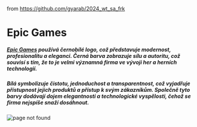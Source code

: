 from <https://github.com/gyarab/2024_wt_sa_frk>

# Epic Games


##### [Epic Games](https://cs.wikipedia.org/wiki/Elektrotechnika) používá černobílé logo, což představuje modernost, profesionalitu a eleganci. Černá barva zobrazuje sílu a autoritu, což souvisí s tím, že to je velmi významná firma ve vývoji her a herních technologií.
##### Bílá symbolizuje čistotu, jednoduchost a transparentnost, což vyjadřuje přístupnost jejich produktů a přístup k svým zákazníkům. Společně tyto barvy dodávají dojem elegantnosti a technologické vyspělosti, čehož se firma nejspíše snaží dosáhnout.











![page not found](https://upload.wikimedia.org/wikipedia/commons/thumb/3/31/Epic_Games_logo.svg/150px-Epic_Games_logo.svg.png)
